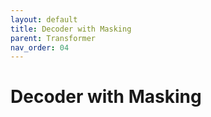 ```yaml
---
layout: default
title: Decoder with Masking
parent: Transformer
nav_order: 04
---
```


# Decoder with Masking

